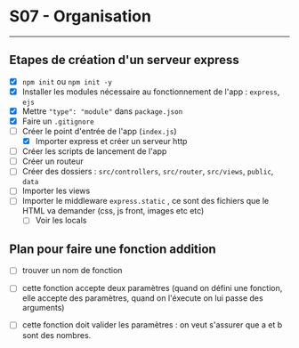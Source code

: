 # S07 - Organisation

---

## Etapes de création d'un serveur express

- [x] `npm init` ou `npm init -y`
- [x] Installer les modules nécessaire au fonctionnement de l'app : `express`, `ejs`
- [x] Mettre `"type": "module"` dans `package.json`
- [x] Faire un `.gitignore`
- [ ] Créer le point d'entrée de l'app (`index.js`)
  - [x] Importer express et créer un serveur http
- [ ] Créer les scripts de lancement de l'app
- [ ] Créer un routeur
- [ ] Créer des dossiers : `src/controllers`, `src/router`, `src/views`, `public`, `data`
- [ ] Importer les views
- [ ] Importer le middleware `express.static` , ce sont des fichiers que le HTML va demander (css, js front, images etc etc)
  - [ ] Voir les locals

## Plan pour faire une fonction addition

- [ ] trouver un nom de fonction
- [ ] cette fonction accepte deux paramètres (quand on défini une fonction, elle accepte des paramètres, quand on l'éxecute on lui passe des arguments)
- [ ] cette fonction doit valider les paramètres : on veut s'assurer que a et b sont des nombres.
  